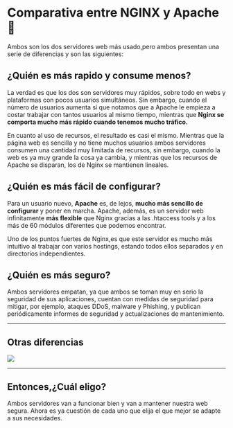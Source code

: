 # Comparativa entre NGINX y Apache 🔩

Ambos son los dos servidores web más usado,pero ambos presentan una serie de diferencias y son las siguientes:

## ¿Quién es más rapido y consume menos?
La verdad es que los dos son servidores muy rápidos, sobre todo en webs y plataformas con pocos usuarios simultáneos. Sin embargo, cuando el número de usuarios aumenta sí que notamos que a Apache le empieza a costar trabajar con tantos usuarios al mismo tiempo, mientras que **Nginx se comporta mucho más rápido cuando tenemos mucho tráfico.**

En cuanto al uso de recursos, el resultado es casi el mismo. Mientras que la página web es sencilla y no tiene muchos usuarios ambos servidores consumen una cantidad muy limitada de recursos, sin embargo, cuando la web es ya muy grande la cosa ya cambia, y mientras que los recursos de Apache se disparan, los de Nginx se mantienen lineales.

## ¿Quién es más fácil de configurar?
Para un usuario nuevo, **Apache** es, de lejos, **mucho más sencillo de configurar** y poner en marcha. Apache, además, es un servidor web infinitamente **más flexible** que Nginx gracias a las .htaccess tools y a los más de 60 módulos diferentes que podemos encontrar.

Uno de los puntos fuertes de Nginx,es que este servidor es mucho más intuitivo al trabajar con varios hostings, estando todos ellos separados y en directorios independientes.

## ¿Quién es más seguro?
Ambos servidores empatan, ya que ambos se toman muy en serio la seguridad de sus aplicaciones, cuentan con medidas de seguridad para mitigar, por ejemplo, ataques DDoS, malware y Phishing, y publican periódicamente informes de seguridad y actualizaciones de mantenimiento.

________
## Otras diferencias

![](https://github.com/jesusromero92/NGINX/blob/main/Fotos/Indice/2.1.png)
________
## Entonces,¿Cuál eligo?
Ambos servidores van a funcionar bien y van a mantener nuestra web segura. Ahora es ya cuestión de cada uno que elija el que mejor se adapte a sus necesidades.

